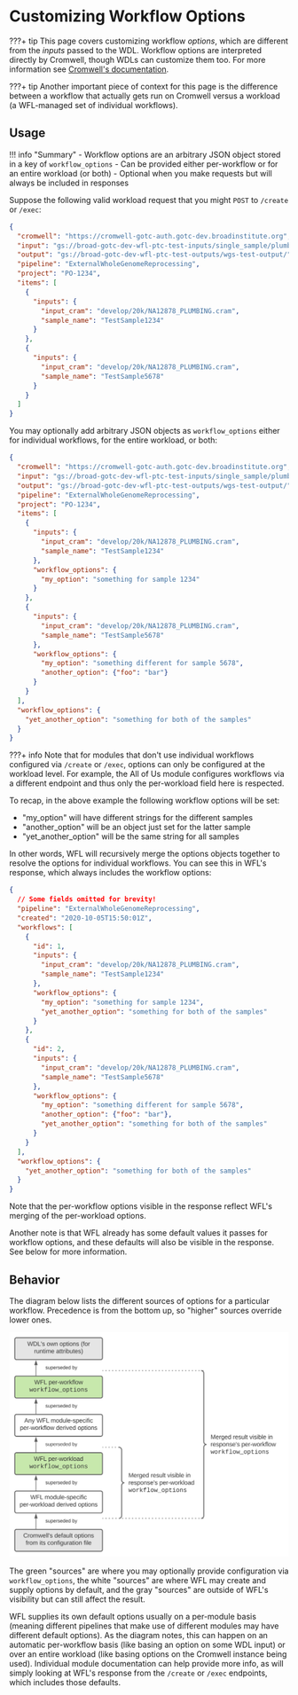 # Customizing Workflow Options

???+ tip
    This page covers customizing workflow _options_, which are different from the 
    _inputs_ passed to the WDL. Workflow options are interpreted directly by Cromwell,
    though WDLs can customize them too. For more information see 
    [Cromwell's documentation](https://cromwell.readthedocs.io/en/stable/wf_options/Overview/).
    
???+ tip
    Another important piece of context for this page is the difference between a workflow
    that actually gets run on Cromwell versus a workload (a WFL-managed set of individual
    workflows).
    
## Usage

!!! info "Summary"
    - Workflow options are an arbitrary JSON object stored in a key of `workflow_options`
    - Can be provided either per-workflow or for an entire workload (or both)
    - Optional when you make requests but will always be included in responses

Suppose the following valid workload request that you might `POST` to `/create` or `/exec`:
```json
{
  "cromwell": "https://cromwell-gotc-auth.gotc-dev.broadinstitute.org",
  "input": "gs://broad-gotc-dev-wfl-ptc-test-inputs/single_sample/plumbing/truth",
  "output": "gs://broad-gotc-dev-wfl-ptc-test-outputs/wgs-test-output/",
  "pipeline": "ExternalWholeGenomeReprocessing",
  "project": "PO-1234",
  "items": [
    {
      "inputs": {
        "input_cram": "develop/20k/NA12878_PLUMBING.cram",
        "sample_name": "TestSample1234"
      }
    },
    {
      "inputs": {
        "input_cram": "develop/20k/NA12878_PLUMBING.cram",
        "sample_name": "TestSample5678"
      }
    }
  ]
}
```
You may optionally add arbitrary JSON objects as `workflow_options` either for individual
workflows, for the entire workload, or both:
```json
{
  "cromwell": "https://cromwell-gotc-auth.gotc-dev.broadinstitute.org",
  "input": "gs://broad-gotc-dev-wfl-ptc-test-inputs/single_sample/plumbing/truth",
  "output": "gs://broad-gotc-dev-wfl-ptc-test-outputs/wgs-test-output/",
  "pipeline": "ExternalWholeGenomeReprocessing",
  "project": "PO-1234",
  "items": [
    {
      "inputs": {
        "input_cram": "develop/20k/NA12878_PLUMBING.cram",
        "sample_name": "TestSample1234"
      },
      "workflow_options": {
        "my_option": "something for sample 1234"      
      }
    },
    {
      "inputs": {
        "input_cram": "develop/20k/NA12878_PLUMBING.cram",
        "sample_name": "TestSample5678"
      },
      "workflow_options": {
        "my_option": "something different for sample 5678",
        "another_option": {"foo": "bar"}      
      }
    }
  ],
  "workflow_options": {
    "yet_another_option": "something for both of the samples"  
  }
}
```
???+ info
    Note that for modules that don't use individual workflows
    configured via `/create` or `/exec`, options can only be
    configured at the workload level. For example, the All of
    Us module configures workflows via a different endpoint
    and thus only the per-workload field here is respected.

To recap, in the above example the following workflow options will be set:
- "my_option" will have different strings for the different samples
- "another_option" will be an object just set for the latter sample
- "yet_another_option" will be the same string for all samples

In other words, WFL will recursively merge the options objects together to
resolve the options for individual workflows. You can see this in WFL's
response, which always includes the workflow options:
```json
{
  // Some fields omitted for brevity!
  "pipeline": "ExternalWholeGenomeReprocessing",
  "created": "2020-10-05T15:50:01Z",
  "workflows": [
    {
      "id": 1,
      "inputs": {
        "input_cram": "develop/20k/NA12878_PLUMBING.cram",
        "sample_name": "TestSample1234"
      },
      "workflow_options": {
        "my_option": "something for sample 1234",
        "yet_another_option": "something for both of the samples"     
      }
    },
    {
      "id": 2,
      "inputs": {
        "input_cram": "develop/20k/NA12878_PLUMBING.cram",
        "sample_name": "TestSample5678"
      },
      "workflow_options": {
        "my_option": "something different for sample 5678",
        "another_option": {"foo": "bar"},
        "yet_another_option": "something for both of the samples"     
      }
    }
  ],
  "workflow_options": {
    "yet_another_option": "something for both of the samples"  
  }
}
```

Note that the per-workflow options visible in the response reflect WFL's
merging of the per-workload options.

Another note is that WFL already has some default values it passes for
workflow options, and these defaults will also be visible in the response.
See below for more information.

## Behavior
The diagram below lists the different sources of options for a particular
workflow. Precedence is from the bottom up, so "higher" sources override
lower ones.

![](./assets/option-precedence.svg)

The green "sources" are where you may optionally provide configuration
via `workflow_options`, the white "sources" are where WFL may create and
supply options by default, and the gray "sources" are outside of WFL's
visibility but can still affect the result.

WFL supplies its own default options usually on a per-module basis
(meaning different pipelines that make use of different modules may
have different default options). As the diagram notes, this can
happen on an automatic per-workflow basis (like basing an option on
some WDL input) or over an entire workload (like basing options
on the Cromwell instance being used). Individual module documentation
can help provide more info, as will simply looking at WFL's response
from the `/create` or `/exec` endpoints, which includes those defaults.
    